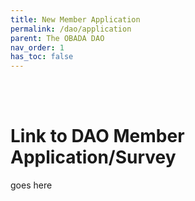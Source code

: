 ```yaml
---
title: New Member Application
permalink: /dao/application
parent: The OBADA DAO
nav_order: 1
has_toc: false
---
```





<br> <br>


# Link to DAO Member Application/Survey 
goes here
